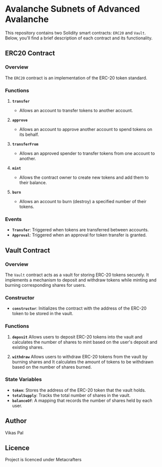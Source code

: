 # Avalanche Subnets of Advanced Avalanche

This repository contains two Solidity smart contracts: `ERC20` and `Vault`. Below, you'll find a brief description of each contract and its functionality.

## **ERC20 Contract**

### **Overview**
The `ERC20` contract is an implementation of the ERC-20 token standard. 

### **Functions**
1. **`transfer`**
   - Allows an account to transfer tokens to another account.
   
2. **`approve`**
   - Allows an account to approve another account to spend tokens on its behalf.

3. **`transferFrom`**
   - Allows an approved spender to transfer tokens from one account to another.

4. **`mint`**
   - Allows the contract owner to create new tokens and add them to their balance.

5. **`burn`**
   - Allows an account to burn (destroy) a specified number of their tokens.

### **Events**
- **`Transfer`**: Triggered when tokens are transferred between accounts.
- **`Approval`**: Triggered when an approval for token transfer is granted.

## **Vault Contract**

### **Overview**
The `Vault` contract acts as a vault for storing ERC-20 tokens securely. It implements a mechanism to deposit and withdraw tokens while minting and burning corresponding shares for users.

### **Constructor**
- **`constructor`**: Initializes the contract with the address of the ERC-20 token to be stored in the vault.

### **Functions**
1. **`deposit`**
   Allows users to deposit ERC-20 tokens into the vault and calculates the number of shares to mint based on the user's deposit and existing shares.

2. **`withdraw`**
   Allows users to withdraw ERC-20 tokens from the vault by burning shares and It calculates the amount of tokens to be withdrawn based on the number of shares burned.

### **State Variables**
- **`token`**: Stores the address of the ERC-20 token that the vault holds.
- **`totalSupply`**: Tracks the total number of shares in the vault.
- **`balanceOf`**: A mapping that records the number of shares held by each user.

## Author

Vikas Pal

## Licence
Project is licenced under Metacrafters
